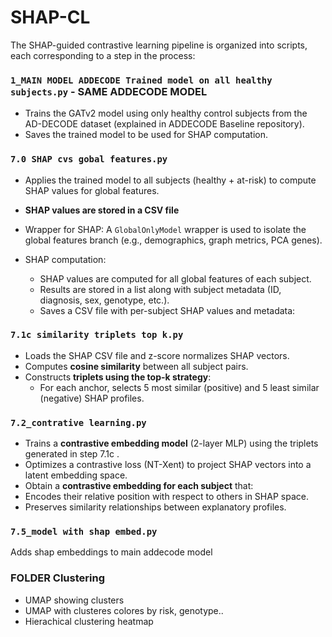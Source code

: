 # SHAP-CL 

The SHAP-guided contrastive learning pipeline is organized into scripts, each corresponding to a step in the process:

###  `1_MAIN MODEL ADDECODE Trained model on all healthy subjects.py` - SAME ADDECODE MODEL
- Trains the GATv2 model using only healthy control subjects from the AD-DECODE dataset (explained in ADDECODE Baseline repository).
- Saves the trained model to be used for SHAP computation.

###  `7.0 SHAP cvs gobal features.py`
- Applies the trained model to all subjects (healthy + at-risk) to compute SHAP values for global features.
- **SHAP values are stored in a CSV file**

- Wrapper for SHAP: A `GlobalOnlyModel` wrapper is used to isolate the global features branch (e.g., demographics, graph metrics, PCA genes).

- SHAP computation:
  - SHAP values are computed for all global features of each subject.
  - Results are stored in a list along with subject metadata (ID, diagnosis, sex, genotype, etc.).
  -  Saves a CSV file with per-subject SHAP values and metadata:


### `7.1c similarity triplets top k.py`
- Loads the SHAP CSV file and z-score normalizes SHAP vectors.
- Computes **cosine similarity** between all subject pairs.
- Constructs **triplets using the top-k strategy**:
  - For each anchor, selects 5 most similar (positive) and 5 least similar (negative) SHAP profiles.

### `7.2_contrative learning.py`
- Trains a **contrastive embedding model** (2-layer MLP) using the triplets generated in step 7.1c .
- Optimizes a contrastive loss (NT-Xent) to project SHAP vectors into a latent embedding space.
-  Obtain a **contrastive embedding for each subject** that:
  - Encodes their relative position with respect to others in SHAP space.
  - Preserves similarity relationships between explanatory profiles.

### `7.5_model with shap embed.py`
Adds shap embeddings to main addecode model

### FOLDER Clustering
- UMAP showing clusters
- UMAP with clusteres colores by risk, genotype..
- Hierachical clustering heatmap



